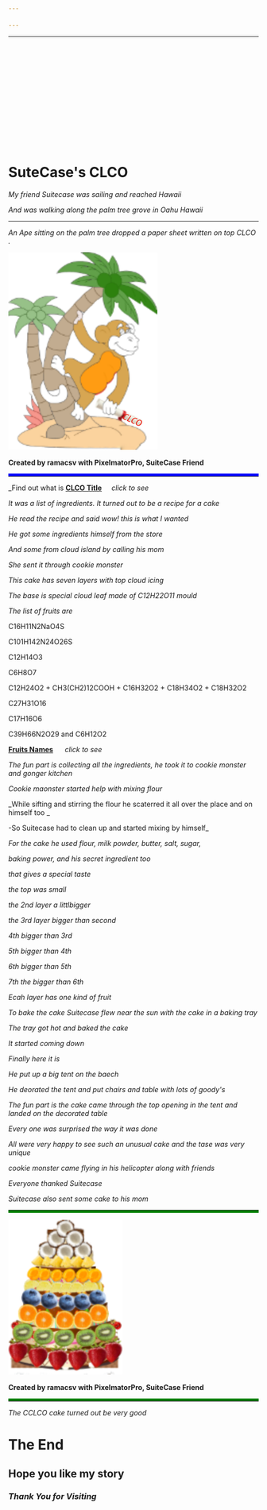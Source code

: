 ```yaml
---

---
```


---

&nbsp;

&nbsp;

&nbsp;

&nbsp;

&nbsp;



&nbsp;

&nbsp;

# SuteCase's CLCO


_My friend Suitecase was sailing and reached  Hawaii_

_And was walking along the palm tree grove in Oahu Hawaii_

------------

_An Ape sitting on the palm tree dropped a paper sheet written on top CLCO ._

![alt Cuty Ape](assets/images/Monkey.svg "Ape the Monkey")

<b>Created by ramacsv with PixelmatorPro, SuiteCase Friend</b>
<hr style="border-top:5px solid blue">

_Find out what is [**CLCO Title**](./cake.md)   &nbsp;&nbsp;&nbsp;&nbsp;_click to see_

_It was a list of ingredients. It turned out to be a recipe for a cake_

_He read the recipe and said wow! this is what I wanted_

_He got some ingredients himself from the store_

_And some from cloud island by calling his mom_

_She sent it through cookie monster_

_This cake has seven layers with top cloud icing_

_The base is special cloud leaf made of C12H22O11 mould_ 

_The list of fruits are_

C16H11N2NaO4S 

C101H142N24O26S

C12H14O3 

C6H8O7 

C12H24O2 + CH3(CH2)12COOH + C16H32O2 + C18H34O2 + C18H32O2  

C27H31O16  

C17H16O6  

C39H66N2O29  and  C6H12O2 

[**Fruits Names**](./cake.md)   &nbsp;&nbsp;&nbsp;&nbsp;     _click to see_

_The fun part is collecting all the ingredients, he took it to cookie monster and gonger kitchen_

_Cookie maonster started help with mixing flour_

_While sifting and stirring the flour he scaterred it all over the place and on himself too
_

-So Suitecase had to clean up and started mixing by himself_

_For the cake he used flour, milk powder, butter, salt, sugar,_

_baking power, and his secret ingredient too_

_that gives a special taste_

_the top was small_

_the 2nd layer a littlbigger_

_the 3rd layer bigger than second_

_4th  bigger than 3rd_

_5th  bigger than  4th_

_6th  bigger than 5th_

_7th the  bigger than 6th_

_Ecah layer has one kind of fruit_

_To bake the cake Suitecase flew near the sun with the cake in a baking tray_

_The tray got hot and baked the cake_

_It started coming down_

_Finally here it is_

_He put up a big tent on the baech_

_He deorated the tent and put chairs and table with lots of goody's_

_The fun part is the cake came through the top opening in the tent and landed on the decorated table_

_Every one was surprised the way it was done_

_All were very happy to see such an unusual cake and the tase was very unique_

_cookie monster came flying in his helicopter along with friends_

_Everyone thanked Suitecase_

_Suitecase also sent some cake to his mom_

<hr style="border-bottom:5px solid green">

![alt Palm Fruit Cake](assets/images/cakefruit.svg "CLCO")

<b>Created by ramacsv with PixelmatorPro, SuiteCase Friend</b>
<hr style="border-top:5px solid green">

_The CCLCO cake turned out be very good_

# The End

## Hope you like my story

### *Thank You for Visiting*


